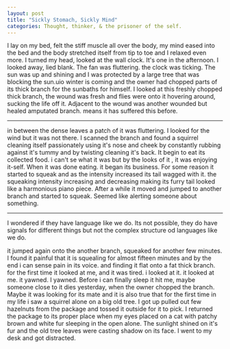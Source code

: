 ```yaml
---
layout: post
title: "Sickly Stomach, Sickly Mind"
categories: Thought, thinker, & the prisoner of the self.
---
```


I lay on my bed, felt the stiff muscle all over the body, my mind eased into the bed and the body stretched itself from tip to toe and I relaxed even more.
I turned my head, looked at the wall clock. It's one in the afternoon. I looked away, lied blank. The fan was fluttering. the clock was ticking.
The sun was up and shining and I was protected by a large tree that was blocking the sun.uio
winter is coming and the owner had chopped parts of its thick branch for the sunbaths for himself. <!-- its has the s because it is used in terms of belonging not verb. -->
I looked at this freshly chopped thick branch, the wound was fresh and flies were onto it hovering around, sucking the life off it. Adjacent to the wound was another wounded but healed amputated branch. means it has suffered this before.

---
in between the dense leaves a patch of it was fluttering. I looked for the wind but it was not there. I scanned the branch and found a squirrel cleaning itself passionately using it's nose and cheek by constantly rubbing against it's tummy and by twisting cleaning it's back.
It begin to eat its collected food. i can't se what it was but by the looks of it , it was enjoying it-self.
When it was done eating. it began its business. For some reason it started to squeak and as the intensity increased its tail wagged with it. the squeaking intensity increasing and decreasing making its furry tail looked like a harmonious piano piece.
After a while it moved and jumped to another branch and started to squeak. Seemed like alerting someone about something.

---

I wondered if they have language like we do. Its not possible, they do have signals for different things but not the complex structure od languages like we do.

it jumped again onto the another branch, squeaked for another few minutes. I found it painful that it is squealing for almost fifteen minutes and by the end i can sense pain in its voice.
and finding it flat onto a fat thick branch. for the first time it looked at me, and it was tired. i looked at it. it looked at me. it yawned. I yawned. Before i can finally sleep it hit me, maybe someone close to it dies yesterday, when the owner chopped the branch. Maybe it was looking for its mate and it is also true that for the first time in my life i saw a squirrel alone on a big old tree.
I got up pulled out few hazelnuts from the package and tossed it outside for it to pick.
I returned the package to its proper place when my eyes placed on a cat with patchy brown and white fur sleeping in the open alone. The sunlight shined on it's fur and the old tree leaves were casting shadow on its face. I went to my desk and got distracted.
